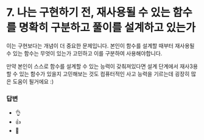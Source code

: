 # 7. 나는 구현하기 전, 재사용될 수 있는 함수를 명확히 구분하고 풀이를 설계하고 있는가

이는 구현보다는 개념이 더 중요한 문제입니다.
본인이 함수를 설계할 때부터 재사용될 수 있는 함수는 무엇이 있는가 고민하고 이를 구분하여 사용해야합니다.

만약 본인이 스스로 함수를 설계할 수 있는 능력이 갖춰져있다면 설계 단계에서 재사3용할 수 있는 함수가 있을지 고민해보는 것도 컴퓨터적인 사고 능력을 기르는데 굉장히 많은 도움이 될거에요 :)

### 답변

- 👌
- 👍
- 🫡
